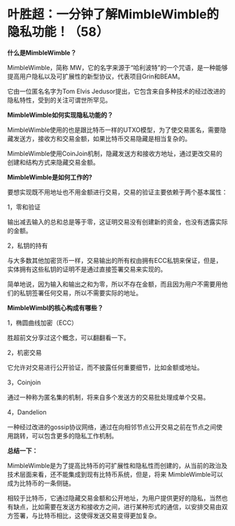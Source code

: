 # 叶胜超：一分钟了解MimbleWimble的隐私功能！（58）

**什么是MimbleWimble？**



MimbleWimble，简称 MW，它的名字来源于“哈利波特”的一个咒语，是一种能够提高用户隐私以及可扩展性的新型协议，代表项目Grin和BEAM。



它由一位匿名名字为Tom Elvis Jedusor提出，它包含来自多种技术的经过改进的隐私特性，受到的关注可谓世所罕见。





**MimbleWimble如何实现隐私功能的？**



MimbleWimble使用的也是跟比特币一样的UTXO模型，为了使交易匿名，需要隐藏发送方，接收方和交易金额，如果比特币交易隐藏是相当复杂的。



MimbleWimble使用CoinJoin机制，隐藏发送方和接收方地址，通过更改交易的创建和结构方式来隐藏交易金额。





**MimbleWimble是如何工作的?**



要想实现既不用地址也不用金额进行交易，交易的验证主要依赖于两个基本属性：



1，零和验证



输出减去输入的总和总是等于零，这证明交易没有创建新的资金，也没有透露实际的金额。



2，私钥的持有



与大多数其他加密货币一样，交易输出的所有权由拥有ECC私钥来保证，但是，实体拥有这些私钥的证明不是通过直接签署交易来实现的。



简单地说，因为输入和输出之和为零，所以不存在金额，而且因为用户不需要用他们的私钥签署任何交易，所以不需要实际的地址。



**MimbleWimbl的核心构成有哪些？**



1，椭圆曲线加密（ECC）



胜超前文分享过这个概念，可以翻翻看一下。



2，机密交易



它允许对交易进行公开验证，而不披露任何重要细节，比如金额或地址。



3，Coinjoin



通过一种称为匿名集的机制，将来自多个发送方的交易批处理成单个交易。



4，Dandelion



一种经过改进的gossip协议网络，通过在向相邻节点公开交易之前在节点之间使用跳转，可以包含更多的隐私工作机制。





**总结一下：**



MimbleWimble是为了提高比特币的可扩展性和隐私性而创建的，从当前的政治及技术层面来看，还不能集成到现有比特币系统，但是，将来 MimbleWimble可以成为比特币的一条侧链。



相较于比特币，它通过隐藏交易金额和公开地址，为用户提供更好的隐私，当然也有缺点，比如需要在发送方和接收方之间，进行某种形式的通信，以安排交易由双方签署，与比特币相比，这使得发送交易变得更加复杂。
